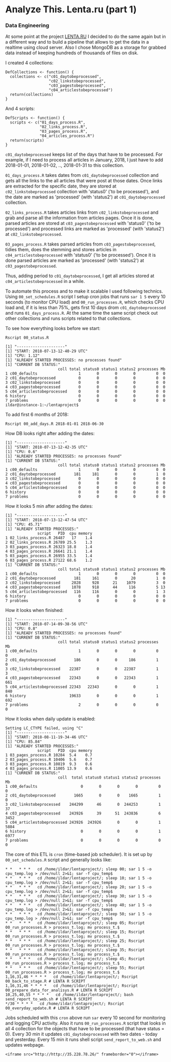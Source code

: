 # Analyze This. Lenta.ru (part 1)

### Data Engineering

At some point at the project [LENTA.RU](https://github.com/ildarcheg/lenta/) I decided to do the same again but in a different way and to build a pipeline that allows to get the data in a realtime using cloud server. Also I chose MongoDB as a storage for grabbed data instead of keeping hundreds of thousands of files on disk.

I created 4 collections:
```
DefCollections <- function() {
  collections <- c("c01_daytobeprocessed", 
                   "c02_linkstobeprocessed", 
                   "c03_pagestobeprocessed", 
                   "c04_articlestobeprocessed")
  return(collections)
}
```

And 4 scripts:
```
DefScripts <- function() {
  scripts <- c("01_days_process.R", 
               "02_links_process.R", 
               "03_pages_process.R", 
               "04_articles_process.R")
  return(scripts)
}
```

`c01_daytobeprocessed` keeps list of the days that have to be processed. For example, if I need to process all articles in January, 2018, I just have to add 2018-01-01, 2018-01-02, .., 2018-01-31 to this collection.

`01_days_process.R` takes dates from `c01_daytobeprocessed` collection and gets all the links to the all articles that were post at those dates. Once links are extracted for the specific date, they are stored at `c02_linkstobeprocessed` collection with 'status0' ('to be processed'), and the date are marked as 'processed' (with 'status2') at `c01_daytobeprocessed` collection.

`02_links_process.R` takes articles links from `c02_linkstobeprocessed` and grab and parse all the information from articles pages. Once it is done, parsed articles are stored at `c03_pagestobeprocessed` with 'status0' ('to be processed') and processed links are marked as 'processed' (with 'status2') at `c02_linkstobeprocessed`.

`03_pages_process.R` takes parsed articles from `c03_pagestobeprocessed`, tidies them, does the stemming and stores articles in `c04_articlestobeprocessed` with 'status0' ('to be processed'). Once it is done parsed articles are marked as 'processed' (with 'status2') at `c03_pagestobeprocessed`.

Thus, adding period to `c01_daytobeprocessed`, I get all articles stored at `c04_articlestobeprocessed` in a while.

To automate this process and to make it scalable I used following technics. Using `00_set_schedules.R` script I setup cron jobs that runs `sar 1 5` every 10 seconds (to monitor CPU load) and `00_run_processes.R`, which checks CPU load and, if it is less than 75%, gets first 10 days drom `c01_daytobeprocessed` and runs `01_days_process.R`. At the same time the same script check out other collections and runs scripts related to that collections.

To see how everything looks before we start:
```
Rscript 00_status.R 
```
```
[1] "---------------------"
[1] "START: 2018-07-13-12-40-29 UTC"
[1] "CPU: 1.12"
[1] "ALREADY STARTED PROCESSES: no processes found"
[1] "CURRENT DB STATUS:"
                       coll total status0 status1 status2 processes Mb
1 c00_defaults                  1       0       0       0         0  0
2 c01_daytobeprocessed          0       0       0       0         0  0
3 c02_linkstobeprocessed        0       0       0       0         0  0
4 c03_pagestobeprocessed        0       0       0       0         0  0
5 c04_articlestobeprocessed     0       0       0       0         0  0
6 history                       0       0       0       0         0  0
7 problems                      0       0       0       0         0  0
ildar@instance-1:~/lentaproject$
```

To add first 6 months of 2018:
```
Rscript 00_add_days.R 2018-01-01 2018-06-30
```

How DB looks right after adding the dates:
```
[1] "---------------------"
[1] "START: 2018-07-13-12-42-35 UTC"
[1] "CPU: 0.6"
[1] "ALREADY STARTED PROCESSES: no processes found"
[1] "CURRENT DB STATUS:"
                       coll total status0 status1 status2 processes Mb
1 c00_defaults                  1       0       0       0         0  0
2 c01_daytobeprocessed        181     181       0       0         1  0
3 c02_linkstobeprocessed        0       0       0       0         0  0
4 c03_pagestobeprocessed        0       0       0       0         0  0
5 c04_articlestobeprocessed     0       0       0       0         0  0
6 history                       0       0       0       0         0  0
7 problems                      0       0       0       0         0  0
```

How it looks 5 min after adding the dates:
```
[1] "---------------------"
[1] "START: 2018-07-13-12-47-54 UTC"
[1] "CPU: 45.71"
[1] "ALREADY STARTED PROCESSES:"
              script   PID  cpu memory
1 02_links_process.R 26487   17    1.4
2 02_links_process.R 26789 25.5    1.3
3 03_pages_process.R 26323 18.8    1.4
4 03_pages_process.R 26641 21.1    1.4
5 03_pages_process.R 26955 33.5    1.4
6 03_pages_process.R 27122 68.6    1.2
[1] "CURRENT DB STATUS:"
                       coll total status0 status1 status2 processes Mb
1 c00_defaults                  1       0       0       0         0  0
2 c01_daytobeprocessed        181     161       0      20         1  0
3 c02_linkstobeprocessed     2028     928      21    1079         3  0
4 c03_pagestobeprocessed     1078     918      44     116         5 13
5 c04_articlestobeprocessed   116     116       0       0         1  3
6 history                       0       0       0       0         0  0
7 problems                      0       0       0       0         0  0
```

How it looks when finished:
```
[1] "---------------------"
[1] "START: 2018-07-14-09-38-56 UTC"
[1] "CPU: 0.8"
[1] "ALREADY STARTED PROCESSES: no processes found"
[1] "CURRENT DB STATUS:"
                       coll total status0 status1 status2 processes  Mb
1 c00_defaults                  1       0       0       0         0   0
2 c01_daytobeprocessed        186       0       0     186         1   0
3 c02_linkstobeprocessed    22387       0       0   22387         1   3
4 c03_pagestobeprocessed    22343       0       0   22343         1 661
5 c04_articlestobeprocessed 22343   22343       0       0         1 840
6 history                   19633       0       0       0         1 692
7 problems                      2       0       0       0         0   0
```

How it looks when daily update is enabled:
```
Setting LC_CTYPE failed, using "C" 
[1] "---------------------"
[1] "START: 2018-08-11-19-34-46 UTC"
[1] "CPU: 85.84"
[1] "ALREADY STARTED PROCESSES:"
              script   PID  cpu memory
1 03_pages_process.R 10284  5.4    0.7
2 03_pages_process.R 10406  5.6    0.7
3 03_pages_process.R 10819  9.3    0.6
4 03_pages_process.R 11005 13.9    0.6
[1] "CURRENT DB STATUS:"
                       coll  total status0 status1 status2 processes   Mb
1 c00_defaults                   0       0       0       0         0    0
2 c01_daytobeprocessed        1665       0       0    1665         1    0
3 c02_linkstobeprocessed    244299      46       0  244253         1   37
4 c03_pagestobeprocessed    243926      39      51  243836         6 3452
5 c04_articlestobeprocessed 243926  243926       0       0         1 5884
6 history                        0       0       0       0         1 6977
7 problems                       0       0       0       0         0    0
```

The core of this ETL is `cron` (time-based job scheduler). It is set up by `00_set_schedules.R` script and generally looks like:
```
* *   * * *   cd /home/ildar/lentaproject/; sleep 00; sar 1 5 -o cpu_temp.log > /dev/null 2>&1; sar -f cpu_temp$
* *   * * *   cd /home/ildar/lentaproject/; sleep 10; sar 1 5 -o cpu_temp.log > /dev/null 2>&1; sar -f cpu_temp$
* *   * * *   cd /home/ildar/lentaproject/; sleep 20; sar 1 5 -o cpu_temp.log > /dev/null 2>&1; sar -f cpu_temp$
* *   * * *   cd /home/ildar/lentaproject/; sleep 30; sar 1 5 -o cpu_temp.log > /dev/null 2>&1; sar -f cpu_temp$
* *   * * *   cd /home/ildar/lentaproject/; sleep 40; sar 1 5 -o cpu_temp.log > /dev/null 2>&1; sar -f cpu_temp$
* *   * * *   cd /home/ildar/lentaproject/; sleep 50; sar 1 5 -o cpu_temp.log > /dev/null 2>&1; sar -f cpu_temp$
* *   * * *   cd /home/ildar/lentaproject/; sleep 05; Rscript 00_run_processes.R > process_t.log; mv process_t.$
* *   * * *   cd /home/ildar/lentaproject/; sleep 15; Rscript 00_run_processes.R > process_t.log; mv process_t.$
* *   * * *   cd /home/ildar/lentaproject/; sleep 25; Rscript 00_run_processes.R > process_t.log; mv process_t.$
* *   * * *   cd /home/ildar/lentaproject/; sleep 35; Rscript 00_run_processes.R > process_t.log; mv process_t.$
* *   * * *   cd /home/ildar/lentaproject/; sleep 45; Rscript 00_run_processes.R > process_t.log; mv process_t.$
* *   * * *   cd /home/ildar/lentaproject/; sleep 55; Rscript 00_run_processes.R > process_t.log; mv process_t.$
1,16,31,46 * * * *   cd /home/ildar/lentaproject/; Rscript 00_back_to_stage.R # LENTA R SCRIPT
1,16,31,46 * * * *   cd /home/ildar/lentaproject/; Rscript 00_prepare_data_for_analisys.R # LENTA R SCRIPT
10,25,40,55 * * * *   cd /home/ildar/lentaproject/; bash send_report_to_web.sh # LENTA R SCRIPT
*/30 * * * *   cd /home/ildar/lentaproject/; Rscript 00_everyday_update.R # LENTA R SCRIPT
```

Jobs scheduled with this `cron` above run `sar` every 10 second for monitoring and logging CPU activity. Also it runs `00_run_processes.R` script that looks in all 4 collection for the objects that have to be processed (that have status = 0). Every 30 min it updates `c01_daytobeprocessed` with two dates - today and yesterday. Every 15 min it runs shell script `send_report_to_web.sh` and updates webpage. 

```
<iframe src="http://http://35.228.78.26/" frameborder="0"></iframe>
```
